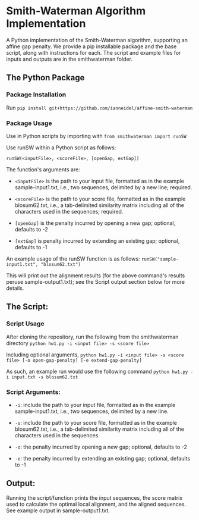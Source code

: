 # Smith-Waterman Algorithm Implementation
A Python implementation of the Smith-Waterman algorithm, supporting an affine gap penalty. We provide a pip installable package and the base script, along with instructions for each. The script and example files for inputs and outputs are in the smithwaterman folder.

## The Python Package
### Package Installation
Run `pip install git+https://github.com/ianneidel/affine-smith-waterman`

### Package Usage
Use in Python scripts by importing with `from smithwaterman import runSW`

Use runSW within a Python script as follows:

`runSW(<inputFile>, <scoreFile>, [openGap, extGap])`

The function's arguments are:
* `<inputFile>` is the path to your input file, formatted as in the example sample-input1.txt, i.e., two sequences, delimited by a new line; required.

* `<scoreFile>` is the path to your score file, formatted as in the example blosum62.txt, i.e., a tab-delimited similarity matrix including all of the characters used in the sequences; required.

* `[openGap]` is the penalty incurred by opening a new gap; optional, defaults to -2

* `[extGap]` is penalty incurred by extending an existing gap; optional, defaults to -1

An example usage of the runSW function is as follows:
`runSW("sample-input1.txt", "blosum62.txt")`

This will print out the alignment results (for the above command's results peruse sample-output1.txt); see the Script output section below for more details.


## The Script:
### Script Usage
After cloning the repository, run the following from the smithwaterman directory
  `python hw1.py -i <input file> -s <score file>`

Including optional arguments,
  `python hw1.py -i <input file> -s <score file> [-o open-gap-penalty] [-e extend-gap-penalty]`
  
As such, an example run would use the following command
  `python hw1.py -i input.txt -s blosum62.txt`

### Script Arguments:
* `-i`: include the path to your input file, formatted as in the example sample-input1.txt, i.e., two sequences, delimited by a new line.

* `-s`: include the path to your score file, formatted as in the example blosum62.txt, i.e., a tab-delimited similarity matrix including all of the characters used in the sequences

* `-o`: the penalty incurred by opening a new gap; optional, defaults to -2

* `-e`: the penalty incurred by extending an existing gap; optional, defaults to -1

## Output:
Running the script/function prints the input sequences, the score matrix used to calculate the optimal local alignment, and the aligned sequences. See example output in sample-output1.txt.
